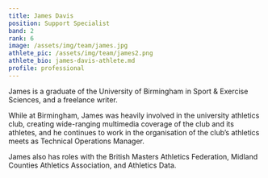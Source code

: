 ```yaml
---
title: James Davis
position: Support Specialist
band: 2
rank: 6
image: /assets/img/team/james.jpg
athlete_pic: /assets/img/team/james2.png
athlete_bio: james-davis-athlete.md
profile: professional
---
```


James is a graduate of the University of Birmingham in Sport & Exercise Sciences, and a freelance writer.

While at Birmingham, James was heavily involved in the university athletics club, creating wide-ranging multimedia coverage of the club and its athletes, and he continues to work in the organisation of the club’s athletics meets as Technical Operations Manager.

James also has roles with the British Masters Athletics Federation, Midland Counties Athletics Association, and Athletics Data.